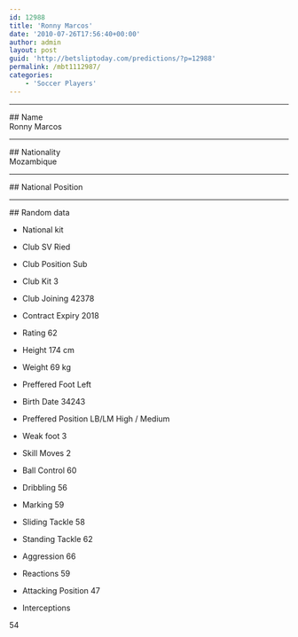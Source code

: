 ```yaml
---
id: 12988
title: 'Ronny Marcos'
date: '2010-07-26T17:56:40+00:00'
author: admin
layout: post
guid: 'http://betsliptoday.com/predictions/?p=12988'
permalink: /mbt1112987/
categories:
    - 'Soccer Players'
---
```


- - - - - -

\## Name  
 Ronny Marcos

- - - - - -

\## Nationality  
 Mozambique

- - - - - -

\## National Position

- - - - - -

\## Random data

- National kit
- Club
 SV Ried

- Club Position
 Sub

- Club Kit
 3

- Club Joining
 42378

- Contract Expiry
 2018

- Rating
 62

- Height
 174 cm

- Weight
 69 kg

- Preffered Foot
 Left

- Birth Date
 34243

- Preffered Position
 LB/LM High / Medium

- Weak foot
 3

- Skill Moves
 2

- Ball Control
 60

- Dribbling
 56

- Marking
 59

- Sliding Tackle
 58

- Standing Tackle
 62

- Aggression
 66

- Reactions
 59

- Attacking Position
 47

- Interceptions

 54